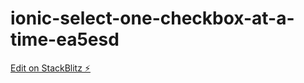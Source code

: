 # ionic-select-one-checkbox-at-a-time-ea5esd

[Edit on StackBlitz ⚡️](https://stackblitz.com/edit/ionic-select-one-checkbox-at-a-time-ea5esd)